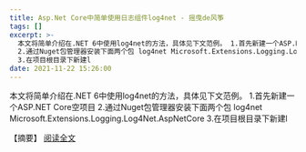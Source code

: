 ```yaml
---
title: Asp.Net Core中简单使用日志组件log4net - 摇曳de风筝
tags: []
excerpt: >-
  本文将简单介绍在.NET 6中使用log4net的方法，具体见下文范例。 1.首先新建一个ASP.NET Core空项目
  2.通过Nuget包管理器安装下面两个包 log4net Microsoft.Extensions.Logging.Log4Net.AspNetCore
  3.在项目根目录下新建l
date: 2021-11-22 15:26:00
---
```


本文将简单介绍在.NET 6中使用log4net的方法，具体见下文范例。 1.首先新建一个ASP.NET Core空项目 2.通过Nuget包管理器安装下面两个包 log4net Microsoft.Extensions.Logging.Log4Net.AspNetCore 3.在项目根目录下新建l
<!-- more -->
【摘要】 [阅读全文](https://www.cnblogs.com/pinzi/p/15588766.html)